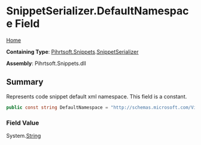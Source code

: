 # SnippetSerializer\.DefaultNamespace Field

[Home](../../../../README.md)

**Containing Type**: [Pihrtsoft.Snippets](../../README.md)\.[SnippetSerializer](../README.md)

**Assembly**: Pihrtsoft\.Snippets\.dll

## Summary

Represents code snippet default xml namespace\. This field is a constant\.

```csharp
public const string DefaultNamespace = "http://schemas.microsoft.com/VisualStudio/2005/CodeSnippet"
```

### Field Value

System\.[String](https://docs.microsoft.com/en-us/dotnet/api/system.string)